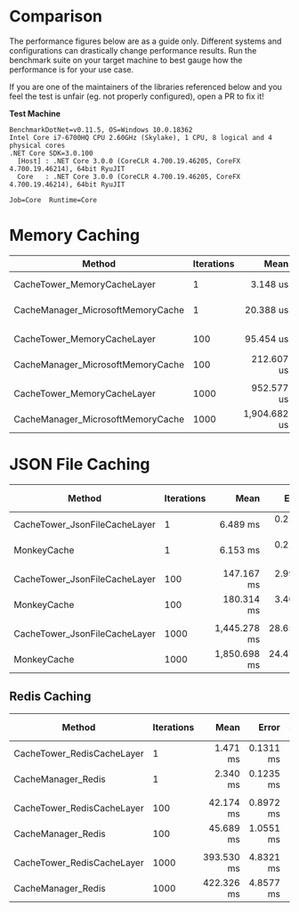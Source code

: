# Comparison

The performance figures below are as a guide only. Different systems and configurations can drastically change performance results.
Run the benchmark suite on your target machine to best gauge how the performance is for your use case.

If you are one of the maintainers of the libraries referenced below and you feel the test is unfair (eg. not properly configured), open a PR to fix it!

**Test Machine**

```
BenchmarkDotNet=v0.11.5, OS=Windows 10.0.18362
Intel Core i7-6700HQ CPU 2.60GHz (Skylake), 1 CPU, 8 logical and 4 physical cores
.NET Core SDK=3.0.100
  [Host] : .NET Core 3.0.0 (CoreCLR 4.700.19.46205, CoreFX 4.700.19.46214), 64bit RyuJIT
  Core   : .NET Core 3.0.0 (CoreCLR 4.700.19.46205, CoreFX 4.700.19.46214), 64bit RyuJIT

Job=Core  Runtime=Core
```

# Memory Caching

|                            Method | Iterations |         Mean |      Error |     StdDev | Ratio | RatioSD |    Gen 0 |  Gen 1 |  Gen 2 | Allocated |
|---------------------------------- |----------- |-------------:|-----------:|-----------:|------:|--------:|---------:|-------:|-------:|----------:|
|       CacheTower_MemoryCacheLayer |          1 |     3.148 us |  0.0474 us |  0.0420 us |  1.00 |    0.00 |   0.7820 |      - |      - |    2.4 KB |
| CacheManager_MicrosoftMemoryCache |          1 |    20.388 us |  0.2789 us |  0.2609 us |  6.47 |    0.11 |   2.4719 | 1.2207 | 0.0305 |   7.66 KB |
|                                   |            |              |            |            |       |         |          |        |        |           |
|       CacheTower_MemoryCacheLayer |        100 |    95.454 us |  0.7633 us |  0.7140 us |  1.00 |    0.00 |  17.0898 |      - |      - |  52.67 KB |
| CacheManager_MicrosoftMemoryCache |        100 |   212.607 us |  2.4188 us |  2.2626 us |  2.23 |    0.03 |  10.9863 | 3.6621 |      - |  33.97 KB |
|                                   |            |              |            |            |       |         |          |        |        |           |
|       CacheTower_MemoryCacheLayer |       1000 |   952.577 us |  7.6225 us |  6.7571 us |  1.00 |    0.00 | 166.0156 |      - |      - |  509.7 KB |
| CacheManager_MicrosoftMemoryCache |       1000 | 1,904.682 us | 12.9803 us | 11.5067 us |  2.00 |    0.02 |  87.8906 |      - |      - | 273.16 KB |

# JSON File Caching

|                        Method | Iterations |         Mean |      Error |     StdDev | Ratio | RatioSD |      Gen 0 | Gen 1 | Gen 2 |   Allocated |
|------------------------------ |----------- |-------------:|-----------:|-----------:|------:|--------:|-----------:|------:|------:|------------:|
| CacheTower_JsonFileCacheLayer |          1 |     6.489 ms |  0.2167 ms |  0.9008 ms |  1.00 |    0.00 |          - |     - |     - |    14.42 KB |
|                   MonkeyCache |          1 |     6.153 ms |  0.2143 ms |  0.9050 ms |  0.97 |    0.20 |          - |     - |     - |    65.81 KB |
|                               |            |              |            |            |       |         |            |       |       |             |
| CacheTower_JsonFileCacheLayer |        100 |   147.167 ms |  2.9970 ms |  8.2546 ms |  1.00 |    0.00 |          - |     - |     - |       14 KB |
|                   MonkeyCache |        100 |   180.314 ms |  3.4049 ms |  3.3440 ms |  1.24 |    0.06 |  1000.0000 |     - |     - |  4379.57 KB |
|                               |            |              |            |            |       |         |            |       |       |             |
| CacheTower_JsonFileCacheLayer |       1000 | 1,445.278 ms | 28.6562 ms | 55.2107 ms |  1.00 |    0.00 |  9000.0000 |     - |     - |       14 KB |
|                   MonkeyCache |       1000 | 1,850.698 ms | 24.4773 ms | 22.8961 ms |  1.28 |    0.06 | 14000.0000 |     - |     - | 43596.71 KB |

## Redis Caching

|                     Method | Iterations |       Mean |     Error |    StdDev |     Median | Ratio | RatioSD |     Gen 0 | Gen 1 | Gen 2 |  Allocated |
|--------------------------- |----------- |-----------:|----------:|----------:|-----------:|------:|--------:|----------:|------:|------:|-----------:|
| CacheTower_RedisCacheLayer |          1 |   1.471 ms | 0.1311 ms | 0.3761 ms |   1.408 ms |  1.00 |    0.00 |         - |     - |     - |     4.2 KB |
|         CacheManager_Redis |          1 |   2.340 ms | 0.1235 ms | 0.3523 ms |   2.340 ms |  1.70 |    0.52 |         - |     - |     - |   22.77 KB |
|                            |            |            |           |           |            |       |         |           |       |       |            |
| CacheTower_RedisCacheLayer |        100 |  42.174 ms | 0.8972 ms | 2.4711 ms |  41.323 ms |  1.00 |    0.00 |         - |     - |     - |     3.8 KB |
|         CacheManager_Redis |        100 |  45.689 ms | 1.0551 ms | 3.0611 ms |  44.689 ms |  1.09 |    0.08 |         - |     - |     - |  399.34 KB |
|                            |            |            |           |           |            |       |         |           |       |       |            |
| CacheTower_RedisCacheLayer |       1000 | 393.530 ms | 4.8321 ms | 4.0350 ms | 394.228 ms |  1.00 |    0.00 | 1000.0000 |     - |     - |    3.93 KB |
|         CacheManager_Redis |       1000 | 422.326 ms | 4.8577 ms | 4.5439 ms | 421.350 ms |  1.07 |    0.02 | 1000.0000 |     - |     - | 3824.77 KB |